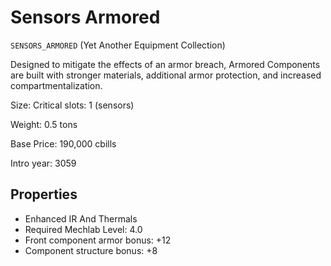 # Sensors Armored

`SENSORS_ARMORED` (Yet Another Equipment Collection)

Designed to mitigate the effects of an armor breach, Armored Components are built with stronger materials, additional armor protection, and increased compartmentalization.

Size: Critical slots: 1 (sensors)

Weight: 0.5 tons

Base Price: 190,000 cbills

Intro year: 3059

## Properties
* Enhanced IR And Thermals
* Required Mechlab Level: 4.0 
* Front component armor bonus: +12 
* Component structure bonus: +8 
